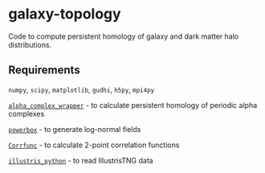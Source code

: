# galaxy-topology
Code to compute persistent homology of galaxy and dark matter halo distributions.

## Requirements
``numpy``, ``scipy``, ``matplotlib``, ``gudhi``, ``h5py``, ``mpi4py``

[``alpha_complex_wrapper``](https://github.com/ajouellette/alpha_complex_wrapper) - to calculate persistent homology of periodic alpha complexes

[``powerbox``](https://github.com/steven-murray/powerbox) - to generate log-normal fields

[``Corrfunc``](https://github.com/manodeep/Corrfunc) - to calculate 2-point correlation functions

[``illustris_python``](https://github.com/illustristng/illustris_python) - to read IllustrisTNG data
